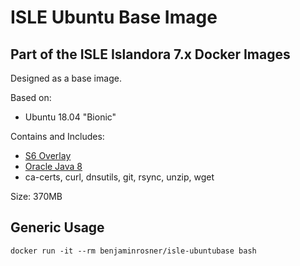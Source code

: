 # ISLE Ubuntu Base Image

## Part of the ISLE Islandora 7.x Docker Images
Designed as a base image.

Based on:  
 - Ubuntu 18.04 "Bionic"

Contains and Includes:
  - [S6 Overlay](https://github.com/just-containers/s6-overlay)
  - [Oracle Java 8](https://www.oracle.com/technetwork/java/javase/index.html)
  - ca-certs, curl, dnsutils, git, rsync, unzip, wget

Size: 370MB

## Generic Usage

```
docker run -it --rm benjaminrosner/isle-ubuntubase bash
```
